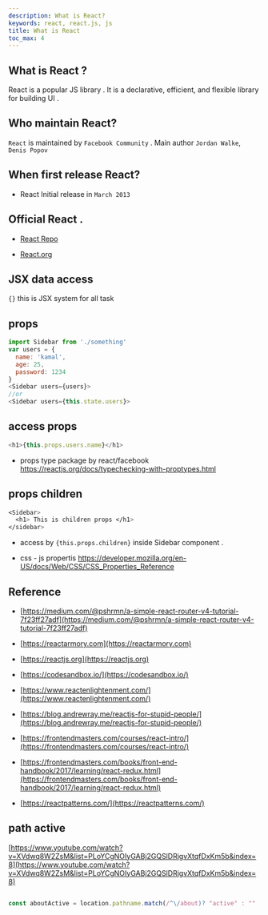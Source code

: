```yaml
---
description: What is React?
keywords: react, react.js, js
title: What is React
toc_max: 4
---
```



## What is React ?

React is a popular JS library . It is a declarative, efficient, and flexible library for building UI .

## Who maintain React?

`React` is maintained by `Facebook Community` . Main author `Jordan Walke`, `Denis Popov`

## When first release React?

* React Initial release in `March 2013`

## Official React .

* [React Repo](https://github.com/facebook/react)

* [React.org](https://reactjs.org/)

## JSX data access
`{}` this is JSX system for all task

## props

```js
import Sidebar from './something'
var users = {
  name: 'kamal',
  age: 25,
  password: 1234
}
<Sidebar users={users}>
//or
<Sidebar users={this.state.users}>
```

## access props

```js
<h1>{this.props.users.name}</h1>
```

* props type package by react/facebook
   https://reactjs.org/docs/typechecking-with-proptypes.html


## props children
```css
<Sidebar>
  <h1> This is children props </h1>
</sidebar>
```

* access by `{this.props.children}` inside Sidebar component .

* css - js propertis https://developer.mozilla.org/en-US/docs/Web/CSS/CSS_Properties_Reference

## Reference  
* [https://medium.com/@pshrmn/a-simple-react-router-v4-tutorial-7f23ff27adf](https://medium.com/@pshrmn/a-simple-react-router-v4-tutorial-7f23ff27adf)
* [https://reactarmory.com](https://reactarmory.com)
* [https://reactjs.org](https://reactjs.org)
* [https://codesandbox.io/](https://codesandbox.io/)
* [https://www.reactenlightenment.com/](https://www.reactenlightenment.com/)
* [https://blog.andrewray.me/reactjs-for-stupid-people/](https://blog.andrewray.me/reactjs-for-stupid-people/)
* [https://frontendmasters.com/courses/react-intro/](https://frontendmasters.com/courses/react-intro/)
* [https://frontendmasters.com/books/front-end-handbook/2017/learning/react-redux.html](https://frontendmasters.com/books/front-end-handbook/2017/learning/react-redux.html)

* [https://reactpatterns.com/](https://reactpatterns.com/)

## path active  

[https://www.youtube.com/watch?v=XVdwq8W2ZsM&list=PLoYCgNOIyGABj2GQSlDRjgvXtqfDxKm5b&index=8](https://www.youtube.com/watch?v=XVdwq8W2ZsM&list=PLoYCgNOIyGABj2GQSlDRjgvXtqfDxKm5b&index=8)

```js

const aboutActive = location.pathname.match(/^\/about)? "active" : "" ;

```
